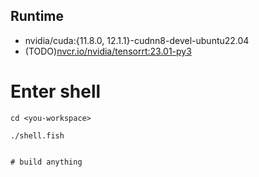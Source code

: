 
## Runtime


- nvidia/cuda:{11.8.0, 12.1.1}-cudnn8-devel-ubuntu22.04
- (TODO)[nvcr.io/nvidia/tensorrt:23.01-py3](https://docs.nvidia.com/deeplearning/tensorrt/container-release-notes/running.html)

# Enter shell
```fish
cd <you-workspace>

./shell.fish


# build anything
```
